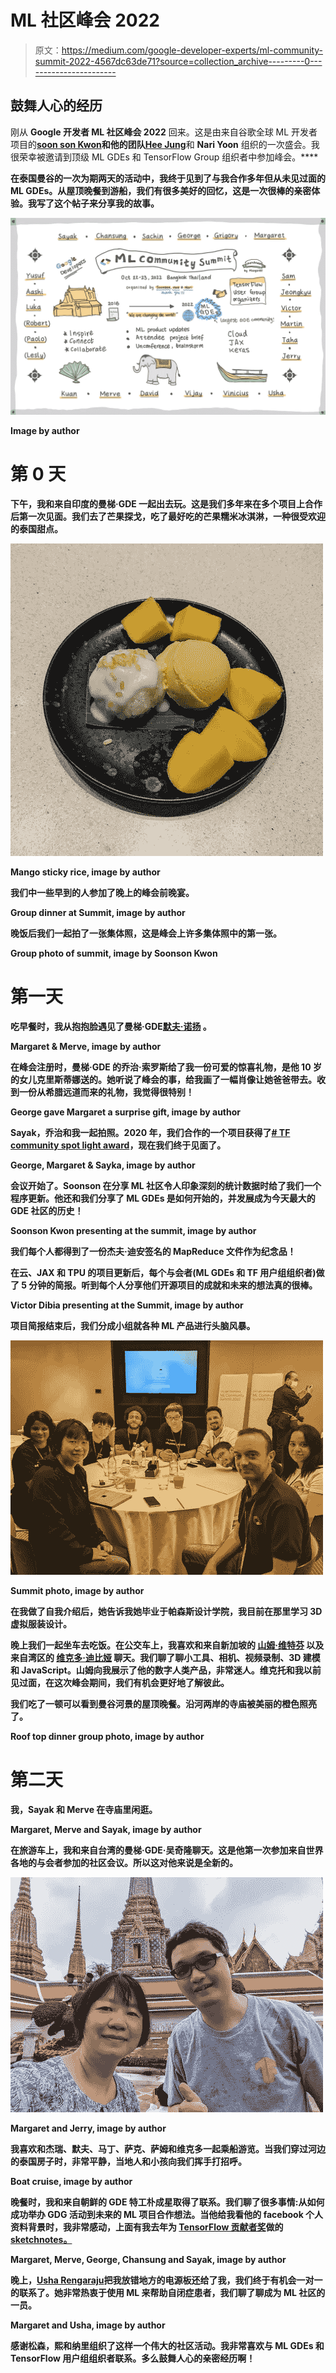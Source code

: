 # ML 社区峰会 2022

> 原文：<https://medium.com/google-developer-experts/ml-community-summit-2022-4567dc63de71?source=collection_archive---------0----------------------->

## 鼓舞人心的经历

刚从 **Google 开发者 ML 社区峰会 2022** 回来。这是由来自谷歌全球 ML 开发者项目的[**soon son Kwon**](https://twitter.com/ksoonson)**和他的团队**[**Hee Jung**](https://twitter.com/heeya_ML)和 **Nari Yoon** 组织的一次盛会。我很荣幸被邀请到顶级 ML GDEs 和 TensorFlow Group 组织者中参加峰会。****

****在泰国曼谷的一次为期两天的活动中，我终于见到了与我合作多年但从未见过面的 ML GDEs。从屋顶晚餐到游船，我们有很多美好的回忆，这是一次很棒的亲密体验。我写了这个帖子来分享我的故事。****

****![](img/0d027ac91f80469948fd2adb193fb3cb.png)****

****Image by author****

# ****第 0 天****

****下午，我和来自印度的曼梯·GDE 一起出去玩。这是我们多年来在多个项目上合作后第一次见面。我们去了芒果探戈，吃了最好吃的芒果糯米冰淇淋，一种很受欢迎的泰国甜点。****

****![](img/a4a9d48290d5d676ba949acc995f7c5e.png)****

****Mango sticky rice, image by author****

****我们中一些早到的人参加了晚上的峰会前晚宴。****

****Group dinner at Summit, image by author****

****晚饭后我们一起拍了一张集体照，这是峰会上许多集体照中的第一张。****

****Group photo of summit, image by Soonson Kwon****

# ****第一天****

****吃早餐时，我从抱抱脸遇见了曼梯·GDE[**默夫·诺扬**](https://twitter.com/mervenoyann) 。****

****Margaret & Merve, image by author****

****在峰会注册时，曼梯·GDE 的乔治·索罗斯给了我一份可爱的惊喜礼物，是他 10 岁的女儿克里斯蒂娜送的。她听说了峰会的事，给我画了一幅肖像让她爸爸带去。收到一份从希腊远道而来的礼物，我觉得很特别！****

****George gave Margaret a surprise gift, image by author****

****Sayak，乔治和我一起拍照。2020 年，我们合作的一个项目获得了[# TF community spot light award](https://twitter.com/TensorFlow/status/1351590466068783105)，现在我们终于见面了。****

****George, Margaret & Sayka, image by author****

****会议开始了。Soonson 在分享 ML 社区令人印象深刻的统计数据时给了我们一个程序更新。他还和我们分享了 ML GDEs 是如何开始的，并发展成为今天最大的 GDE 社区的历史！****

****Soonson Kwon presenting at the summit, image by author****

****我们每个人都得到了一份杰夫·迪安签名的 MapReduce 文件作为纪念品！****

****在云、JAX 和 TPU 的项目更新后，每个与会者(ML GDEs 和 TF 用户组组织者)做了 5 分钟的简报。听到每个人分享他们开源项目的成就和未来的想法真的很棒。****

****Victor Dibia presenting at the Summit, image by author****

****项目简报结束后，我们分成小组就各种 ML 产品进行头脑风暴。****

****![](img/bcf9dc52eab8940b3a13eb86ff144bfd.png)****

****Summit photo, image by author****

****在我做了自我介绍后，她告诉我她毕业于帕森斯设计学院，我目前在那里学习 3D 虚拟服装设计。****

****晚上我们一起坐车去吃饭。在公交车上，我喜欢和来自新加坡的 [**山姆·维特芬**](https://twitter.com/Sam_Witteveen) 以及来自湾区的 [**维克多·迪比娅**](https://twitter.com/vykthur) 聊天。我们聊了聊小工具、相机、视频录制、3D 建模和 JavaScript。山姆向我展示了他的数字人类产品，非常迷人。维克托和我以前见过面，在这次峰会期间，我们有机会更好地了解彼此。****

****我们吃了一顿可以看到曼谷河景的屋顶晚餐。沿河两岸的寺庙被美丽的橙色照亮了。****

****Roof top dinner group photo, image by author****

# ****第二天****

****我，Sayak 和 Merve 在寺庙里闲逛。****

****Margaret, Merve and Sayak, image by author****

****在旅游车上，我和来自台湾的曼梯·GDE·吴奇隆聊天。这是他第一次参加来自世界各地的与会者参加的社区会议。所以这对他来说是全新的。****

****![](img/2c55ecee2bfd036001e538f513677955.png)****

****Margaret and Jerry, image by author****

****我喜欢和杰瑞、默夫、马丁、萨克、萨姆和维克多一起乘船游览。当我们穿过河边的泰国房子时，非常平静，当地人和小孩向我们挥手打招呼。****

****Boat cruise, image by author****

****晚餐时，我和来自朝鲜的 GDE 特工朴成星取得了联系。我们聊了很多事情:从如何成功举办 GDG 活动到未来的 ML 项目合作想法。当他给我看他的 facebook 个人资料背景时，我非常感动，上面有我去年为 [TensorFlow 贡献者奖](http://goo.gle/3D3HP38)做的 [sketchnotes。](https://twitter.com/mervenoyann/status/1465379494156541952?s=20&t=A_WbtKQhHwBqcaF2DrW-AQ)****

****Margaret, Merve, George, Chansung and Sayak, image by author****

****晚上，[**Usha Rengaraju**](https://twitter.com/URengaraju)把我放错地方的电源板还给了我，我们终于有机会一对一的联系了。她非常热衷于使用 ML 来帮助自闭症患者，我们聊了聊成为 ML 社区的一员。****

****Margaret and Usha, image by author****

****感谢松森，熙和纳里组织了这样一个伟大的社区活动。我非常喜欢与 ML GDEs 和 TensorFlow 用户组组织者联系。多么鼓舞人心的亲密经历啊！****